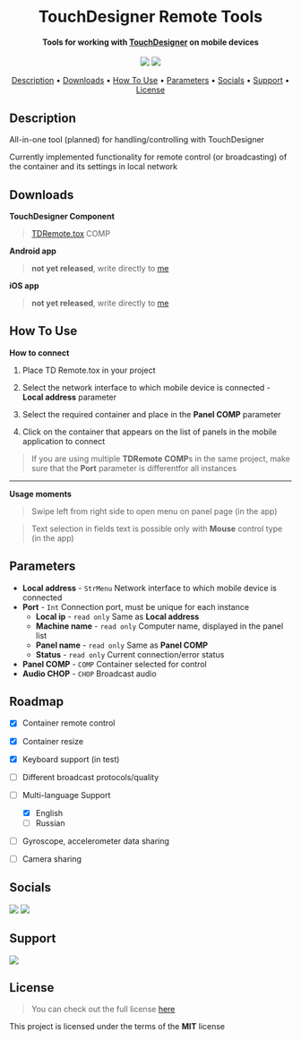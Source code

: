 
<h1 align="center">
  <br>TouchDesigner Remote Tools<br>
</h1>

<h4 align="center">Tools for working with <a href="https://derivative.ca/" target="_blank">TouchDesigner</a> on mobile devices</h4>

<p align="center">
  <a href="https://github.com/iga-labs/TD-Remote-Tools/releases"><img src="https://img.shields.io/github/v/release/iga-labs/TD-Remote-Tools"></a>
  <a href="https://github.com/iga-labs/TD-Remote-Tools/issues"><img src="https://img.shields.io/github/issues/iga-labs/TD-Remote-Tools"></a>  
</p>

<p align="center">
  <a href="#description">Description</a> •
  <a href="#downloads">Downloads</a> •
  <a href="#how-to-use">How To Use</a> •
  <a href="#parameters">Parameters</a> •
  <a href="#socials">Socials</a> •
  <a href="#support">Support</a> •
  <a href="#license">License</a>
</p>


## Description

All-in-one tool (planned) for handling/controlling with TouchDesigner

Currently implemented functionality for remote control (or broadcasting) of the container and its settings in local network 

## Downloads

**TouchDesigner Component**
>[TDRemote.tox](https://github.com/iga-labs/TD-Remote-Tools/releases/latest/download/TDRemote.tox) COMP


**Android app** 
> **not yet released**, write directly to [me](https://t.me/confirmedancient)

<!-- <a href="https://play.google.com/store/apps/details?id=com.zhiga_stud.td_remote"><img src="https://img.shields.io/badge/Google_Play-414141?style=for-the-badge&logo=google-play&logoColor=white"></a> -->

 **iOS app**
> **not yet released**, write directly to [me](https://t.me/confirmedancient)

<!-- <a href="https://apps.apple.com/app/id6670328640"><img src="https://img.shields.io/badge/App_Store-0D96F6?style=for-the-badge&logo=app-store&logoColor=white"></a> -->

## How To Use

**How to connect**

1. Place TD Remote.tox in your project

2. Select the network interface to which mobile device is connected - **Local address** parameter

3. Select the required container and place in the **Panel COMP** parameter

4. Click on the container that appears on the list of panels in the mobile application to connect

> If you are using multiple **TDRemote COMP**s in the same project, make sure that the **Port** parameter is differentfor all instances

---

**Usage moments**

> Swipe left from right side to open menu on panel page (in the app)

> Text selection in fields text is possible only with **Mouse** control type (in the app)

## Parameters

* **Local address** - `StrMenu` Network interface to which mobile device is connected
* **Port** - `Int` Connection port, must be unique for each instance 
  - **Local ip** - `read only` Same as **Local address**
  - **Machine name** - `read only` Сomputer name, displayed in the panel list
  - **Panel name** - `read only` Same as **Panel COMP**
  - **Status** - `read only` Current connection/error status
* **Panel COMP** - `COMP` Container selected for control
* **Audio CHOP** - `CHOP` Broadcast audio


## Roadmap

- [x] Container remote control
- [x] Container resize
- [x] Keyboard support (in test)
- [ ] Different broadcast protocols/quality
- [ ] Multi-language Support
    - [x] English
    - [ ] Russian
- [ ] Gyroscope, accelerometer data sharing
- [ ] Camera sharing


## Socials

<a href="https://t.me/+dqmj1kbrBnU3ZGFi"><img src="https://img.shields.io/badge/Telegram-2CA5E0?style=for-the-badge&logo=telegram&logoColor=white"></a>
<a href="https://www.youtube.com/@iga_labs"><img src="https://img.shields.io/badge/YouTube-FF0000?style=for-the-badge&logo=youtube&logoColor=white"></a>


## Support

<!-- <a href=""><img src="https://img.shields.io/badge/PayPal-00457C?style=for-the-badge&logo=paypal&logoColor=white"></a> -->
<a href="https://www.patreon.com/iga_labs"><img src="https://img.shields.io/badge/Patreon-F96854?style=for-the-badge&logo=patreon&logoColor=white"></a>


## License
>You can check out the full license [here](https://github.com/iga-labs/TD-Remote-Tools/blob/main/LICENSE)

This project is licensed under the terms of the **MIT** license
